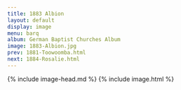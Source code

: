```yaml
---
title: 1883 Albion
layout: default
display: image
menu: barq
album: German Baptist Churches Album
image: 1883-Albion.jpg
prev: 1881-Toowoomba.html
next: 1884-Rosalie.html
---
```

{% include image-head.md %}
{% include image.html %}